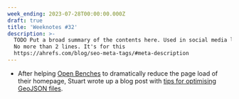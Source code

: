 ```yaml
---
week_ending: 2023-07-28T00:00:00.000Z
draft: true
title: 'Weeknotes #32'
description: >-
  TODO Put a broad summary of the contents here. Used in social media links etc.
  No more than 2 lines. It's for this
  https://ahrefs.com/blog/seo-meta-tags/#meta-description
---
```


* After helping [Open Benches](https://www.openbenches.org/) to dramatically reduce the page load of their homepage, Stuart wrote up a blog post with [tips for optimising GeoJSON files](https://open-innovations.org/blog/2023-07-25-tips-for-optimising-geojson-files).
